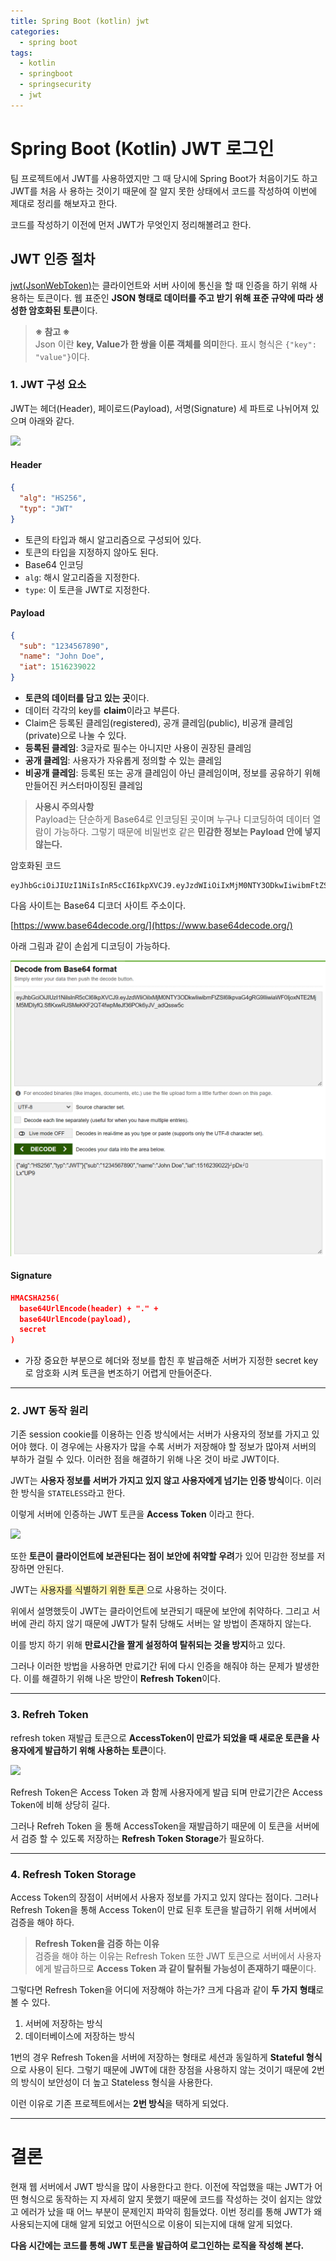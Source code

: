 ```yaml
---
title: Spring Boot (kotlin) jwt
categories:
  - spring boot
tags:
  - kotlin
  - springboot
  - springsecurity
  - jwt
---
```

# Spring Boot (Kotlin) JWT 로그인
팀 프로젝트에서 JWT를 사용하였지만 그 때 당시에 Spring Boot가 처음이기도 하고 JWT를 처음 사
용하는 것이기 때문에 잘 알지 못한 상태에서 코드를 작성하여 이번에 제대로 정리를 해보자고 한다.

코드를 작성하기 이전에 먼저 JWT가 무엇인지 정리해볼려고 한다.

## JWT 인증 절차
[jwt(JsonWebToken)](https://jwt.io/)는 클라이언트와 서버 사이에 통신을 할 때 인증을 하기 위해 사용하는 토큰이다.  웹 표준인 **JSON 형태로 데이터를 주고 받기 위해 표준 규약에 따라 생성한 암호화된 토큰**이다.

>**※ 참고 ※**<br>
>Json 이란 **key, Value가 한 쌍을 이룬 객체를 의미**한다.
>표시 형식은 `{"key": "value"}`이다.

### 1. JWT 구성 요소
JWT는 헤더(Header), 페이로드(Payload), 서명(Signature) 세 파트로 나뉘어져 있으며 아래와 같다.

![](https://velopert.com/wp-content/uploads/2016/12/jwt.png)

#### Header
```json
{
  "alg": "HS256",
  "typ": "JWT"
}

```
- 토큰의 타입과 해시 알고리즘으로 구성되어 있다.
- 토큰의 타입을 지정하지 않아도 된다.
- Base64 인코딩
- `alg`: 해시 알고리즘을 지정한다.
- `type`: 이 토큰을 JWT로 지정한다.

#### Payload
```json
{
  "sub": "1234567890",
  "name": "John Doe",
  "iat": 1516239022
}
```
- **토큰의 데이터를 담고 있는 곳**이다.
- 데이터 각각의 key를 **claim**이라고 부른다.
- Claim은 등록된 클레임(registered), 공개 클레임(public), 비공개 클레임(private)으로 나눌 수 있다.
- **등록된 클레임**:  3글자로 필수는 아니지만 사용이 권장된 클레임
- **공개 클레임**: 사용자가 자유롭게 정의할 수 있는 클레임
- **비공개 클레임**: 등록된 또는 공개 클레임이 아닌 클레임이며, 정보를 공유하기 위해 만들어진 커스터마이징된 클레임

> **사용시 주의사항**<br>
> Payload는 단순하게 Base64로 인코딩된 곳이며 누구나 디코딩하여 데이터 열람이 가능하다.
> 그렇기 때문에 비밀번호 같은 **민감한 정보는 Payload 안에 넣지 않는다.**

암호화된 코드
```
eyJhbGciOiJIUzI1NiIsInR5cCI6IkpXVCJ9.eyJzdWIiOiIxMjM0NTY3ODkwIiwibmFtZSI6IkpvaG4gRG9lIiwiaWF0IjoxNTE2MjM5MDIyfQ.SflKxwRJSMeKKF2QT4fwpMeJf36POk6yJV_adQssw5c
```

다음 사이트는 Base64 디코더 사이트 주소이다.

[https://www.base64decode.org/](https://www.base64decode.org/)

아래 그림과 같이 손쉽게 디코딩이 가능하다.

![base64](/assets/images/post/Pasted%20image%2020240509001348.png)

#### Signature
```json
HMACSHA256(
  base64UrlEncode(header) + "." +
  base64UrlEncode(payload),
  secret
)
```
- 가장 중요한 부분으로 헤더와 정보를 합친 후 발급해준 서버가 지정한 secret key로 암호화 시켜 토큰을 변조하기 어렵게 만들어준다.

***
### 2. JWT 동작 원리
기존 session cookie를 이용하는 인증 방식에서는 서버가 사용자의 정보를 가지고 있어야 했다. 이 경우에는 사용자가 많을 수록 서버가 저장해야 할 정보가 많아져 서버의 부하가 걸릴 수 있다. 이러한 점을 해결하기 위해 나온 것이 바로 JWT이다.

JWT는 **사용자 정보를 서버가 가지고 있지 않고 사용자에게 넘기는 인증 방식**이다.
이러한 방식을 `STATELESS`라고 한다.

이렇게 서버에 인증하는 JWT 토큰을 **Access Token** 이라고 한다.

![](https://mblogthumb-phinf.pstatic.net/MjAxOTA1MjVfNDMg/MDAxNTU4Nzk1NjQ3Nzg5.cz-5fOL_RPyifrETlD_Go9cuUmyCl8Jrl01uY_T5PgUg.FE9xhe58eOPiC_ZUucbewNUHAf35kj9cjo3qStzO5msg.PNG.shino1025/asdasd.png?type=w800)

또한 **토큰이 클라이언트에 보관된다는 점이 보안에 취약할 우려**가 있어 민감한 정보를 저장하면 안된다.

JWT는 <span style="background-color:#fff5b1"> 사용자를 식별하기 위한 토큰 </span> 으로 사용하는 것이다.

위에서 설명했듯이 JWT는 클라이언트에 보관되기 때문에 보안에 취약하다. 그리고 서버에 관리 하지 않기 때문에 JWT가 탈취 당해도 서버는 알 방법이 존재하지 않는다.

이를 방지 하기 위해 **만료시간을 짤게 설정하여 탈취되는 것을 방지**하고 있다.

그러나 이러한 방법을 사용하면 만료기간 뒤에 다시 인증을 해줘야 하는 문제가 발생한다. 이를 해결하기 위해 나온 방안이 **Refresh Token**이다.

***
### 3. Refreh Token
refresh token 재발급 토큰으로 **AccessToken이 만료가 되었을 때 새로운 토큰을  사용자에게 발급하기 위해 사용하는 토큰**이다.

![](https://velog.velcdn.com/images%2Fkshired%2Fpost%2Ffa1ca964-9203-4f84-8284-a7fd1593186b%2F99DB8C475B5CA1C936.png)

Refresh Token은 Access Token 과 함께 사용자에게 발급 되며 만료기간은 Access Token에 비해 상당히 길다.

그러나 Refreh Token 을 통해 AccessToken을  재발급하기 때문에 이 토큰을 서버에서 검증 할 수 있도록 저장하는 **Refresh Token Storage**가 필요하다.
***
### 4. Refresh Token Storage
Access Token의 장점이 서버에서 사용자 정보를 가지고 있지 않다는 점이다.
그러나 Refresh Token을 통해 Access Token이 만료 된후 토큰을 발급하기 위해 서버에서 검증을 해야 하다.

> **Refresh Token을 검증 하는 이유**<br>
> 검증을 해야 하는 이유는 Refresh Token 또한 JWT 토큰으로 서버에서 사용자에게 발급하므로 **Access Token 과 같이 탈취될 가능성이 존재하기 때문**이다.

그렇다면 Refresh Token을 어디에 저장해야 하는가? 
크게 다음과 같이 **두 가지 형태**로 볼 수 있다.

1. 서버에 저장하는 방식
2. 데이터베이스에 저장하는 방식

1번의 경우 Refresh Token을 서버에 저장하는 형태로 세션과 동일하게 **Stateful 형식**으로 사용이 된다. 그렇기 때문에 JWT에 대한 장점을 사용하지 않는 것이기 때문에 2번의 방식이 보안성이 더 높고 Stateless 형식을 사용한다.

이런 이유로 기존 프로젝트에서는 **2번 방식**을 택하게 되었다.

***
# 결론
현재 웹 서버에서 JWT 방식을 많이 사용한다고 한다. 이전에 작업했을 때는 JWT가 어떤 형식으로 동작하는 지 자세히 알지 못했기 때문에 코드를 작성하는 것이 쉽지는 않았고 에러가 났을 때 어느 부분이 문제인지 파악히 힘들었다. 이번 정리를 통해 JWT가 왜 사용되는지에 대해 알게 되었고 어떤식으로 이용이 되는지에 대해 알게 되었다. 

**다음 시간에는 코드를 통해 JWT 토큰을 발급하여 로그인하는 로직을 작성해 본다.**


